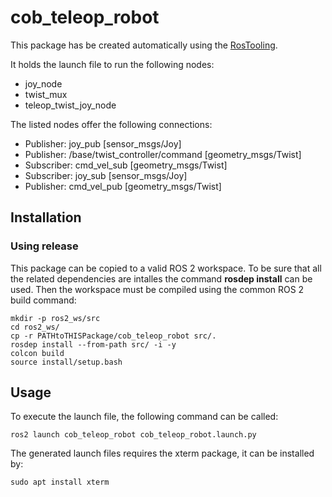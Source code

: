 # cob_teleop_robot

This package has be created automatically using the [RosTooling](https://github.com/ipa320/RosTooling).


It holds the launch file to run the following nodes:
- joy_node
- twist_mux
- teleop_twist_joy_node

The listed nodes offer the following connections:
- Publisher: joy_pub [sensor_msgs/Joy]
- Publisher: /base/twist_controller/command [geometry_msgs/Twist]
- Subscriber: cmd_vel_sub [geometry_msgs/Twist]
- Subscriber: joy_sub [sensor_msgs/Joy]
- Publisher: cmd_vel_pub [geometry_msgs/Twist]

## Installation

### Using release

This package can be copied to a valid ROS 2 workspace. To be sure that all the related dependencies are intalles the command **rosdep install** can be used.
Then the workspace must be compiled using the common ROS 2 build command:

```
mkdir -p ros2_ws/src
cd ros2_ws/
cp -r PATHtoTHISPackage/cob_teleop_robot src/.
rosdep install --from-path src/ -i -y
colcon build
source install/setup.bash
```



## Usage


To execute the launch file, the following command can be called:

```
ros2 launch cob_teleop_robot cob_teleop_robot.launch.py 
```

The generated launch files requires the xterm package, it can be installed by:

```
sudo apt install xterm
```



